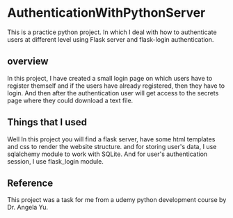 # AuthenticationWithPythonServer
This is a practice python project. In which I deal with how to authenticate users at different level using Flask server and flask-login authentication.
## overview
In this project, I have created a small login page on which users have to register themself and if the users have already registered, then they have to login. And then
after the authentication user will get access to the secrets page where they could download a text file. 
## Things that I used 
Well In this project you will find a flask server, have some html templates and css to render the website structure. and for storing user's data, I use sqlalchemy module
to work with SQLite. And for user's authentication session, I use flask_login module.
## Reference
This project was a task for me from a udemy python development course by Dr. Angela Yu. 
